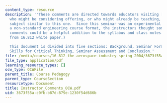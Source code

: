```yaml
---
content_type: resource
description: '"These comments are directed towards educators visiting [this] website
  who might be considering offering, or who might already be teaching, a seminar or
  subject similar to this one.  Since this seminar was an experimental offering with
  a non-standard engineering course format, the instructors thought some explanatory
  comments could be a helpful addition to the syllabus and class notes." (Extracted
  from 16.812 white paper.)

  This document is divided into five sections: Background, Seminar Format, Developing
  Skills for Critical Thinking, Seminar Assessment and Conclusion.'
file: /media/courses/16-812-the-aerospace-industry-spring-2004/3673f55ac0fbb87d879e1230f54d686b_Instructor_Comments_OCW.pdf
file_type: application/pdf
learning_resource_types: []
ocw_type: OCWFile
parent_title: Course Pedagogy
parent_type: CourseSection
resourcetype: Document
title: Instructor_Comments_OCW.pdf
uid: 3673f55a-c0fb-b87d-879e-1230f54d686b
---
```

